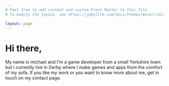 ```yaml
---
# Feel free to add content and custom Front Matter to this file.
# To modify the layout, see https://jekyllrb.com/docs/themes/#overriding-theme-defaults

layout: page
---
```

# Hi there,
My name is michael and I'm a game developer from a small Yorkshire town but I currently live in Derby where I make games and apps from the comfort of my sofa. If you like my work or you want to know more about me, get in touch on my contact page.